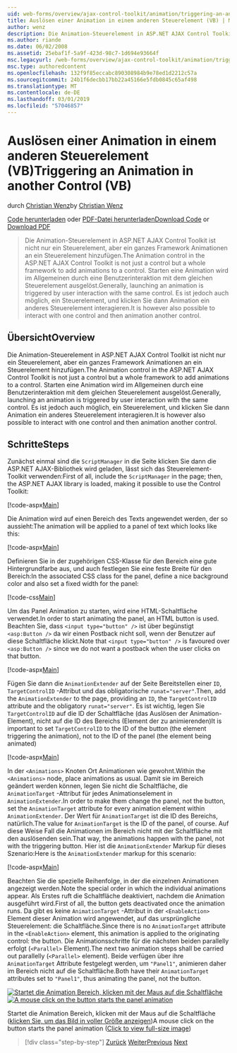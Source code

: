 ```yaml
---
uid: web-forms/overview/ajax-control-toolkit/animation/triggering-an-animation-in-another-control-vb
title: Auslösen einer Animation in einem anderen Steuerelement (VB) | Microsoft-Dokumentation
author: wenz
description: Die Animation-Steuerelement in ASP.NET AJAX Control Toolkit ist nicht nur ein Steuerelement, aber ein ganzes Framework Animationen an ein Steuerelement hinzufügen. Starten Sie in der Regel ein...
ms.author: riande
ms.date: 06/02/2008
ms.assetid: 25ebaf1f-5a9f-423d-98c7-1d694e93664f
msc.legacyurl: /web-forms/overview/ajax-control-toolkit/animation/triggering-an-animation-in-another-control-vb
msc.type: authoredcontent
ms.openlocfilehash: 132f9f85eccabc890308984b9e78ed1d2212c57a
ms.sourcegitcommit: 24b1f6decbb17bb22a45166e5fdb0845c65af498
ms.translationtype: MT
ms.contentlocale: de-DE
ms.lasthandoff: 03/01/2019
ms.locfileid: "57046857"
---
```

<a name="triggering-an-animation-in-another-control-vb"></a><span data-ttu-id="cb18f-104">Auslösen einer Animation in einem anderen Steuerelement (VB)</span><span class="sxs-lookup"><span data-stu-id="cb18f-104">Triggering an Animation in another Control (VB)</span></span>
====================
<span data-ttu-id="cb18f-105">durch [Christian Wenz](https://github.com/wenz)</span><span class="sxs-lookup"><span data-stu-id="cb18f-105">by [Christian Wenz](https://github.com/wenz)</span></span>

<span data-ttu-id="cb18f-106">[Code herunterladen](http://download.microsoft.com/download/f/9/a/f9a26acd-8df4-4484-8a18-199e4598f411/Animation8.vb.zip) oder [PDF-Datei herunterladen](http://download.microsoft.com/download/6/7/1/6718d452-ff89-4d3f-a90e-c74ec2d636a3/animation8VB.pdf)</span><span class="sxs-lookup"><span data-stu-id="cb18f-106">[Download Code](http://download.microsoft.com/download/f/9/a/f9a26acd-8df4-4484-8a18-199e4598f411/Animation8.vb.zip) or [Download PDF](http://download.microsoft.com/download/6/7/1/6718d452-ff89-4d3f-a90e-c74ec2d636a3/animation8VB.pdf)</span></span>

> <span data-ttu-id="cb18f-107">Die Animation-Steuerelement in ASP.NET AJAX Control Toolkit ist nicht nur ein Steuerelement, aber ein ganzes Framework Animationen an ein Steuerelement hinzufügen.</span><span class="sxs-lookup"><span data-stu-id="cb18f-107">The Animation control in the ASP.NET AJAX Control Toolkit is not just a control but a whole framework to add animations to a control.</span></span> <span data-ttu-id="cb18f-108">Starten eine Animation wird im Allgemeinen durch eine Benutzerinteraktion mit dem gleichen Steuerelement ausgelöst.</span><span class="sxs-lookup"><span data-stu-id="cb18f-108">Generally, launching an animation is triggered by user interaction with the same control.</span></span> <span data-ttu-id="cb18f-109">Es ist jedoch auch möglich, ein Steuerelement, und klicken Sie dann Animation ein anderes Steuerelement interagieren.</span><span class="sxs-lookup"><span data-stu-id="cb18f-109">It is however also possible to interact with one control and then animation another control.</span></span>


## <a name="overview"></a><span data-ttu-id="cb18f-110">Übersicht</span><span class="sxs-lookup"><span data-stu-id="cb18f-110">Overview</span></span>

<span data-ttu-id="cb18f-111">Die Animation-Steuerelement in ASP.NET AJAX Control Toolkit ist nicht nur ein Steuerelement, aber ein ganzes Framework Animationen an ein Steuerelement hinzufügen.</span><span class="sxs-lookup"><span data-stu-id="cb18f-111">The Animation control in the ASP.NET AJAX Control Toolkit is not just a control but a whole framework to add animations to a control.</span></span> <span data-ttu-id="cb18f-112">Starten eine Animation wird im Allgemeinen durch eine Benutzerinteraktion mit dem gleichen Steuerelement ausgelöst.</span><span class="sxs-lookup"><span data-stu-id="cb18f-112">Generally, launching an animation is triggered by user interaction with the same control.</span></span> <span data-ttu-id="cb18f-113">Es ist jedoch auch möglich, ein Steuerelement, und klicken Sie dann Animation ein anderes Steuerelement interagieren.</span><span class="sxs-lookup"><span data-stu-id="cb18f-113">It is however also possible to interact with one control and then animation another control.</span></span>

## <a name="steps"></a><span data-ttu-id="cb18f-114">Schritte</span><span class="sxs-lookup"><span data-stu-id="cb18f-114">Steps</span></span>

<span data-ttu-id="cb18f-115">Zunächst einmal sind die `ScriptManager` in die Seite klicken Sie dann die ASP.NET AJAX-Bibliothek wird geladen, lässt sich das Steuerelement-Toolkit verwenden:</span><span class="sxs-lookup"><span data-stu-id="cb18f-115">First of all, include the `ScriptManager` in the page; then, the ASP.NET AJAX library is loaded, making it possible to use the Control Toolkit:</span></span>

[!code-aspx[Main](triggering-an-animation-in-another-control-vb/samples/sample1.aspx)]

<span data-ttu-id="cb18f-116">Die Animation wird auf einen Bereich des Texts angewendet werden, der so aussieht:</span><span class="sxs-lookup"><span data-stu-id="cb18f-116">The animation will be applied to a panel of text which looks like this:</span></span>

[!code-aspx[Main](triggering-an-animation-in-another-control-vb/samples/sample2.aspx)]

<span data-ttu-id="cb18f-117">Definieren Sie in der zugehörigen CSS-Klasse für den Bereich eine gute Hintergrundfarbe aus, und auch festlegen Sie eine feste Breite für den Bereich:</span><span class="sxs-lookup"><span data-stu-id="cb18f-117">In the associated CSS class for the panel, define a nice background color and also set a fixed width for the panel:</span></span>

[!code-css[Main](triggering-an-animation-in-another-control-vb/samples/sample3.css)]

<span data-ttu-id="cb18f-118">Um das Panel Animation zu starten, wird eine HTML-Schaltfläche verwendet.</span><span class="sxs-lookup"><span data-stu-id="cb18f-118">In order to start animating the panel, an HTML button is used.</span></span> <span data-ttu-id="cb18f-119">Beachten Sie, dass `<input type="button" />` ist über begünstigt `<asp:Button />` da wir einen Postback nicht soll, wenn der Benutzer auf diese Schaltfläche klickt.</span><span class="sxs-lookup"><span data-stu-id="cb18f-119">Note that `<input type="button" />` is favoured over `<asp:Button />` since we do not want a postback when the user clicks on that button.</span></span>

[!code-aspx[Main](triggering-an-animation-in-another-control-vb/samples/sample4.aspx)]

<span data-ttu-id="cb18f-120">Fügen Sie dann die `AnimationExtender` auf der Seite Bereitstellen einer `ID`, `TargetControlID` -Attribut und das obligatorische `runat="server"`.</span><span class="sxs-lookup"><span data-stu-id="cb18f-120">Then, add the `AnimationExtender` to the page, providing an `ID`, the `TargetControlID` attribute and the obligatory `runat="server"`.</span></span> <span data-ttu-id="cb18f-121">Es ist wichtig, legen Sie `TargetControlID` auf die ID der Schaltfläche (das Auslösen der Animation-Element), nicht auf die ID des Bereichs (Element der zu animierenden)</span><span class="sxs-lookup"><span data-stu-id="cb18f-121">It is important to set `TargetControlID` to the ID of the button (the element triggering the animation), not to the ID of the panel (the element being animated)</span></span>

[!code-aspx[Main](triggering-an-animation-in-another-control-vb/samples/sample5.aspx)]

<span data-ttu-id="cb18f-122">In der `<Animations>` Knoten Ort Animationen wie gewohnt.</span><span class="sxs-lookup"><span data-stu-id="cb18f-122">Within the `<Animations>` node, place animations as usual.</span></span> <span data-ttu-id="cb18f-123">Damit sie im Bereich geändert werden können, legen Sie nicht die Schaltfläche, die `AnimationTarget` -Attribut für jedes Animationselement in `AnimationExtender`.</span><span class="sxs-lookup"><span data-stu-id="cb18f-123">In order to make them change the panel, not the button, set the `AnimationTarget` attribute for every animation element within `AnimationExtender`.</span></span> <span data-ttu-id="cb18f-124">Der Wert für `AnimationTarget` ist die ID des Bereichs, natürlich.</span><span class="sxs-lookup"><span data-stu-id="cb18f-124">The value for `AnimationTarget` is the ID of the panel, of course.</span></span> <span data-ttu-id="cb18f-125">Auf diese Weise Fall die Animationen im Bereich nicht mit der Schaltfläche mit den auslösenden sein.</span><span class="sxs-lookup"><span data-stu-id="cb18f-125">That way, the animations happen with the panel, not with the triggering button.</span></span> <span data-ttu-id="cb18f-126">Hier ist die `AnimationExtender` Markup für dieses Szenario:</span><span class="sxs-lookup"><span data-stu-id="cb18f-126">Here is the `AnimationExtender` markup for this scenario:</span></span>

[!code-aspx[Main](triggering-an-animation-in-another-control-vb/samples/sample6.aspx)]

<span data-ttu-id="cb18f-127">Beachten Sie die spezielle Reihenfolge, in der die einzelnen Animationen angezeigt werden.</span><span class="sxs-lookup"><span data-stu-id="cb18f-127">Note the special order in which the individual animations appear.</span></span> <span data-ttu-id="cb18f-128">Als Erstes ruft die Schaltfläche deaktiviert, nachdem die Animation ausgeführt wird.</span><span class="sxs-lookup"><span data-stu-id="cb18f-128">First of all, the button gets deactivated once the animation runs.</span></span> <span data-ttu-id="cb18f-129">Da gibt es keine `AnimationTarget` -Attribut in der `<EnableAction>` Element dieser Animation wird angewendet, auf das ursprüngliche Steuerelement: die Schaltfläche.</span><span class="sxs-lookup"><span data-stu-id="cb18f-129">Since there is no `AnimationTarget` attribute in the `<EnableAction>` element, this animation is applied to the originating control: the button.</span></span> <span data-ttu-id="cb18f-130">Die Animationsschritte für die nächsten beiden parallelly erfolgt (`<Parallel>` Element).</span><span class="sxs-lookup"><span data-stu-id="cb18f-130">The next two animation steps shall be carried out parallelly (`<Parallel>` element).</span></span> <span data-ttu-id="cb18f-131">Beide verfügen über ihre `AnimationTarget` Attribute festgelegt werden, um `"Panel1"`, animieren daher im Bereich nicht auf die Schaltfläche.</span><span class="sxs-lookup"><span data-stu-id="cb18f-131">Both have their `AnimationTarget` attributes set to `"Panel1"`, thus animating the panel, not the button.</span></span>


<span data-ttu-id="cb18f-132">[![Startet die Animation Bereich, klicken mit der Maus auf die Schaltfläche](triggering-an-animation-in-another-control-vb/_static/image2.png)](triggering-an-animation-in-another-control-vb/_static/image1.png)</span><span class="sxs-lookup"><span data-stu-id="cb18f-132">[![A mouse click on the button starts the panel animation](triggering-an-animation-in-another-control-vb/_static/image2.png)](triggering-an-animation-in-another-control-vb/_static/image1.png)</span></span>

<span data-ttu-id="cb18f-133">Startet die Animation Bereich, klicken mit der Maus auf die Schaltfläche ([klicken Sie, um das Bild in voller Größe anzeigen](triggering-an-animation-in-another-control-vb/_static/image3.png))</span><span class="sxs-lookup"><span data-stu-id="cb18f-133">A mouse click on the button starts the panel animation ([Click to view full-size image](triggering-an-animation-in-another-control-vb/_static/image3.png))</span></span>

> [!div class="step-by-step"]
> <span data-ttu-id="cb18f-134">[Zurück](disabling-actions-during-animation-vb.md)
> [Weiter](modifying-animations-from-the-server-side-vb.md)</span><span class="sxs-lookup"><span data-stu-id="cb18f-134">[Previous](disabling-actions-during-animation-vb.md)
[Next](modifying-animations-from-the-server-side-vb.md)</span></span>
